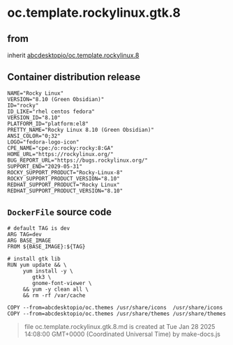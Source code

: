 # oc.template.rockylinux.gtk.8
## from
 inherit [abcdesktopio/oc.template.rockylinux.8](../oc.template.rockylinux.8)
## Container distribution release


``` 
NAME="Rocky Linux"
VERSION="8.10 (Green Obsidian)"
ID="rocky"
ID_LIKE="rhel centos fedora"
VERSION_ID="8.10"
PLATFORM_ID="platform:el8"
PRETTY_NAME="Rocky Linux 8.10 (Green Obsidian)"
ANSI_COLOR="0;32"
LOGO="fedora-logo-icon"
CPE_NAME="cpe:/o:rocky:rocky:8:GA"
HOME_URL="https://rockylinux.org/"
BUG_REPORT_URL="https://bugs.rockylinux.org/"
SUPPORT_END="2029-05-31"
ROCKY_SUPPORT_PRODUCT="Rocky-Linux-8"
ROCKY_SUPPORT_PRODUCT_VERSION="8.10"
REDHAT_SUPPORT_PRODUCT="Rocky Linux"
REDHAT_SUPPORT_PRODUCT_VERSION="8.10"

```



## `DockerFile` source code

``` 
# default TAG is dev
ARG TAG=dev
ARG BASE_IMAGE
FROM ${BASE_IMAGE}:${TAG} 

# install gtk lib
RUN yum update && \
     yum install -y \
        gtk3 \
        gnome-font-viewer \
     && yum -y clean all \
     && rm -rf /var/cache

COPY --from=abcdesktopio/oc.themes /usr/share/icons  /usr/share/icons
COPY --from=abcdesktopio/oc.themes /usr/share/themes /usr/share/themes

```



> file oc.template.rockylinux.gtk.8.md is created at Tue Jan 28 2025 14:08:00 GMT+0000 (Coordinated Universal Time) by make-docs.js
